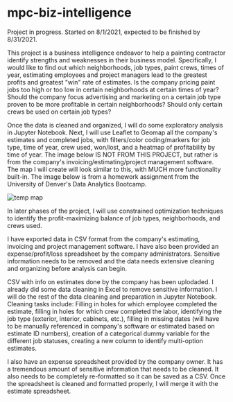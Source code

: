 # mpc-biz-intelligence

Project in progress.  Started on 8/1/2021, expected to be finished by 8/31/2021.

This project is a business intelligence endeavor to help a painting contractor identify strengths and weaknesses in their business model.  Specifically, I would like to find out which neighborhoods, job types, paint crews, times of year, estimating employees and project managers lead to the greatest profits and greatest "win" rate of estimates.  Is the company pricing paint jobs too high or too low in certain neighborhoods at certain times of year? Should the company focus advertising and marketing on a certain job type proven to be more profitable in certain neighborhoods?  Should only certain crews be used on certain job types?

Once the data is cleaned and organized, I will do some exploratory analysis in Jupyter Notebook.  Next, I will use Leaflet to Geomap all the company's estimates and completed jobs, with filters/color coding/markers for job type, time of year, crew used, won/lost, and a heatmap of profitability by time of year.  The image below IS NOT FROM THIS PROJECT, but rather is from the company's invoicing/estimating/project management software.  The map I will create will look similar to this, with MUCH more functionality built-in.  The image below is from a homework assignment from the University of Denver's Data Analytics Bootcamp.

![temp map](https://user-images.githubusercontent.com/75816400/127788742-933d14c6-fcc5-47e0-a9f2-ff08400a09ae.JPG)

In later phases of the project, I will use constrained optimization techniques to identify the profit-maximizing balance of job types, neighborhoods, and crews used.

I have exported data in CSV format from the company's estimating, invoicing and project management software.  I have also been provided an expense/profit/loss spreadsheet by the company administrators.  Sensitive information needs to be removed and the data needs extensive cleaning and organizing before analysis can begin.

CSV with info on estimates done by the company has been uplodaded.  I already did some data cleaning in Excel to remove sensitive information.  I will do the rest of the data cleaning and preparation in Jupyter Notebook.  Cleaning tasks include: Filling in holes for which employee completed the estimate, filling in holes for which crew completed the labor, identifying the job type (exterior, interior, cabinets, etc.), filling in missing dates (will have to be manually referenced in company's software or estimated based on estimate ID numbers), creation of a categorical dummy variable for the different job statuses, creating a new column to identify multi-option estimates.

I also have an expense spreadsheet provided by the company owner.  It has a tremendous amount of sensitive information that needs to be cleaned.  It also needs to be completely re-formatted so it can be saved as a CSV.  Once the spreadsheet is cleaned and formatted properly, I will merge it with the estimate spreadsheet.
